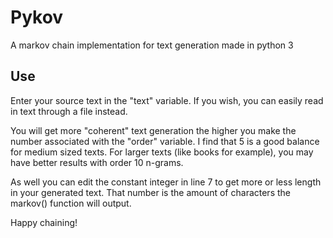 # Pykov
A markov chain implementation for text generation made in python 3

## Use
Enter your source text in the "text" variable. If you wish, you can easily read in text through a file instead.

You will get more "coherent" text generation the higher you make the number associated with the "order" variable. I find that 5 is a good balance for medium sized texts. For larger texts (like books for example), you may have better results with order 10 n-grams.

As well you can edit the constant integer in line 7 to get more or less length in your generated text. That number is the amount of characters the markov() function will output.

Happy chaining!
